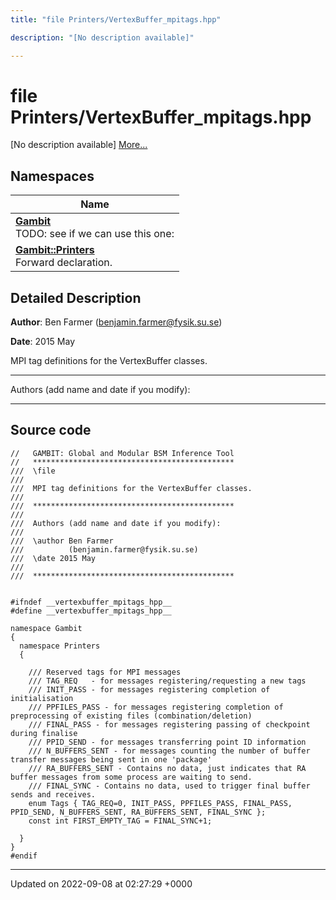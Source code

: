 ```yaml
---
title: "file Printers/VertexBuffer_mpitags.hpp"

description: "[No description available]"

---
```


# file Printers/VertexBuffer_mpitags.hpp

[No description available] [More...](#detailed-description)

## Namespaces

| Name           |
| -------------- |
| **[Gambit](/documentation/code/namespaces/namespacegambit/)** <br>TODO: see if we can use this one:  |
| **[Gambit::Printers](/documentation/code/namespaces/namespacegambit_1_1printers/)** <br>Forward declaration.  |

## Detailed Description


**Author**: Ben Farmer ([benjamin.farmer@fysik.su.se](mailto:benjamin.farmer@fysik.su.se)) 

**Date**: 2015 May

MPI tag definitions for the VertexBuffer classes.



------------------

Authors (add name and date if you modify):



------------------




## Source code

```
//   GAMBIT: Global and Modular BSM Inference Tool
//   *********************************************
///  \file
///
///  MPI tag definitions for the VertexBuffer classes.
///
///  *********************************************
///
///  Authors (add name and date if you modify):
///   
///  \author Ben Farmer
///          (benjamin.farmer@fysik.su.se)
///  \date 2015 May
///
///  *********************************************


#ifndef __vertexbuffer_mpitags_hpp__
#define __vertexbuffer_mpitags_hpp__

namespace Gambit
{
  namespace Printers 
  {

    /// Reserved tags for MPI messages
    /// TAG_REQ   - for messages registering/requesting a new tags
    /// INIT_PASS - for messages registering completion of initialisation
    /// PPFILES_PASS - for messages registering completion of preprocessing of existing files (combination/deletion)
    /// FINAL_PASS - for messages registering passing of checkpoint during finalise
    /// PPID_SEND - for messages transferring point ID information
    /// N_BUFFERS_SENT - for messages counting the number of buffer transfer messages being sent in one 'package' 
    /// RA_BUFFERS_SENT - Contains no data, just indicates that RA buffer messages from some process are waiting to send.
    /// FINAL_SYNC - Contains no data, used to trigger final buffer sends and receives.
    enum Tags { TAG_REQ=0, INIT_PASS, PPFILES_PASS, FINAL_PASS, PPID_SEND, N_BUFFERS_SENT, RA_BUFFERS_SENT, FINAL_SYNC };
    const int FIRST_EMPTY_TAG = FINAL_SYNC+1;

  }
}
#endif
```


-------------------------------

Updated on 2022-09-08 at 02:27:29 +0000
